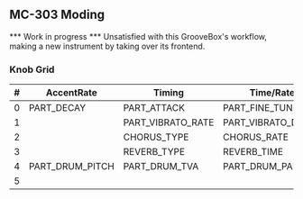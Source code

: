 ## MC-303 Moding ##
*** Work in progress ***
Unsatisfied with this GrooveBox's workflow, making a new instrument by taking over its frontend.


### Knob Grid ###


|#|AccentRate|Timing|Time/Rate|LFO|Cutoff|Resonance|Envelope|
|---|     ---|   ---|      ---|---|   ---|      ---|     ---|
|0|PART_DECAY|PART_ATTACK|PART_FINE_TUNE|PART_COARSE_TUNE|PART_CUTOFF|PART_RESONANCE|PART_RELEASE|
|1|   |PART_VIBRATO_RATE|PART_VIBRATO_DEPTH|PART_VIBRATO_DELAY|PART_MODULATION|PART_PAN|PART_VOLUME|
|2|   |CHORUS_TYPE|CHORUS_RATE|CHORUS_FEEDBACK|   |   |PART_CHORUS_DEPTH|
|3|   |REVERB_TYPE|REVERB_TIME|REVERB_FEEDBACK|   |   |PART_REVERB_DEPTH|
|4|PART_DRUM_PITCH|PART_DRUM_TVA|PART_DRUM_PAN|PART_DRUM_REVERB|PART_DRUM_CHORUS|PART_DRUM_PAN|PART_VOLUME|
|5|   |   |   |   |   |   |

